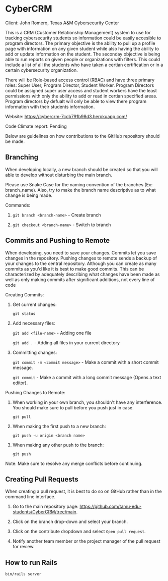 # CyberCRM

Client: John Romero, Texas A&M Cybersecurity Center

This is a CRM (Customer Relationship Management) system to use for tracking cybersecurity students so information could be easily accesible to program directors. The primary objective is the ability to pull up a profile page with information on any given student while also having the ability to add or update information on the student. The seconday objective is being able to run reports on given people or organizations with filters. This could include a list of all the students who have taken a certian certification or in a certain cybersecurity organization.

There will be Role-based access control (RBAC) and have three primary roles: Super User, Program Director, Student Worker. Program Directors could be assigned super user access and student workers have the least permissions with only the ability to add or read in certian specified areas. Program directors by defualt will only be able to view there program information with their students information.

Website: https://cybercrm-7ccb791b98d3.herokuapp.com/

Code Climate report: Pending

Below are guidelines on how contributions to the GitHub repository should be made.

## Branching

When developing locally, a new branch should be created so that you will able to develop without disturbing the main branch. 

Please use Snake Case for the naming convention of the branches (Ex: branch_name). Also, try to make the branch name descriptive as to what change is being made. 

Commands:

1. `git branch <branch-name>` - Create branch

2. `git checkout <branch-name>` - Switch to branch

## Commits and Pushing to Remote

When developing, you need to save your changes. Commits let you save changes in the repository. Pushing changes to remote sends a backup of your changes to the central repository. Although you can create as many commits as you'd like it is best to make good commits. This can be characterized by adequately describing what changes have been made as well as only making commits after significant additions, not every line of code

Creating Commits:

1. Get current changes:

    `git status`

2. Add necessary files:

   `git add <file-name>` - Adding one file

   `git add .` - Adding all files in your current directory

4. Committing changes:

    `git commit -m <commit message>` - Make a commit with a short commit message.

    `git commit` - Make a commit with a long commit message (Opens a text editor).

Pushing Changes to Remote:

1. When working in your own branch, you shouldn't have any interference. You should make sure to pull before you push just in case.

    `git pull`

2. When making the first push to a new branch:

    `git push -u origin <branch name>`

3. When making any other push to the branch:

    `git push`

Note: Make sure to resolve any merge conflicts before continuing.

## Creating Pull Requests

When creating a pull request, it is best to do so on GitHub rather than in the command line interface.

1. Go to the main repository page: https://github.com/tamu-edu-students/CyberCRM/tree/main.

2. Click on the branch drop-down and select your branch.

3. Click on the contribute dropdown and select `Open pull request`.

4. Notify another team member or the project manager of the pull request for review.

## How to run Rails

`bin/rails server`
